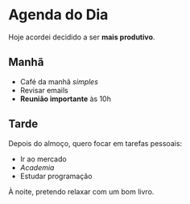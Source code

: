 # Agenda do Dia

Hoje acordei decidido a ser **mais produtivo**.

## Manhã
- Café da manhã _simples_
- Revisar emails
- **Reunião importante** às 10h

## Tarde
Depois do almoço, quero focar em tarefas pessoais:
- Ir ao mercado
- _Academia_
- Estudar programação

À noite, pretendo relaxar com um bom livro.
